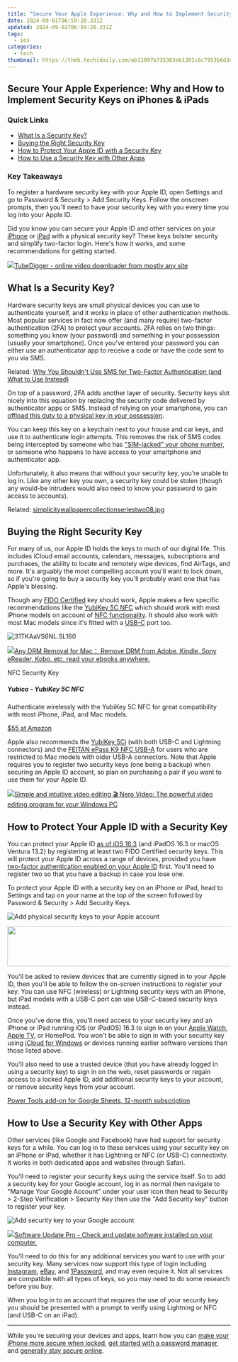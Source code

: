 ```yaml
---
title: "Secure Your Apple Experience: Why and How to Implement Security Keys on iPhones & iPads"
date: 2024-09-01T06:59:28.331Z
updated: 2024-09-02T06:59:28.331Z
tags:
  - ios
categories:
  - tech
thumbnail: https://thmb.techidaily.com/ab11097b735383eb1301c6c7953b6d3e90027241dcabace0ad8db43fe24b30d7.jpg
---
```


## Secure Your Apple Experience: Why and How to Implement Security Keys on iPhones & iPads

### Quick Links

* [What Is a Security Key?](https://android-location.techidaily.com/getting-the-pokemon-go-gps-signal-not-found-11-error-in-nokia-g310-drfone-by-drfone-virtual/)
* [Buying the Right Security Key](https://youtube-blog.techidaily.com/0-best-youtube-conversion-tools-for-webm-format/)
* [How to Protect Your Apple ID with a Security Key](https://article-posts.techidaily.com/2024-approved-step-by-step-video-enhancement-tutorial-for-gopro-studio-users/)
* [How to Use a Security Key with Other Apps](https://bypass-frp.techidaily.com/in-2024-frp-hijacker-by-hagard-download-and-bypass-your-infinix-hot-30i-frp-locks-by-drfone-android/)

### Key Takeaways

 To register a hardware security key with your Apple ID, open Settings and go to Password & Security > Add Security Keys. Follow the onscreen prompts, then you'll need to have your security key with you every time you log into your Apple ID.

 Did you know you can secure your Apple ID and other services on your [iPhone](https://vimeo-videos.techidaily.com/in-2024-quick-vimeo-transformation-tips-easy-to-create-gifs/) or [iPad](https://screen-sharing-recording.techidaily.com/updated-in-2024-capturing-screen-content-on-huawei-mate-10-20-and-p-series-phones-via-built-in-recorders/) with a physical security key? These keys bolster security and simplify two-factor login. Here's how it works, and some recommendations for getting started.

<!-- affiliate ads begin -->
<a href="https://secure.2checkout.com/order/checkout.php?PRODS=4572700&QTY=1&AFFILIATE=108875&CART=1"><img src="	https://www.tubedigger.com/wp-content/uploads/2020/08/tubedigger-software-new.png" border="0">TubeDigger - online video downloader from mostly any site</a>
<!-- affiliate ads end -->
##  What Is a Security Key?

 Hardware security keys are small physical devices you can use to authenticate yourself, and it works in place of other authentication methods. Most popular services in fact now offer (and many require) two-factor authentication (2FA) to protect your accounts. 2FA relies on two things: something you know (your password) and something in your possession (usually your smartphone). Once you've entered your password you can either use an authenticator app to receive a code or have the code sent to you via SMS.

Related: [Why You Shouldn't Use SMS for Two-Factor Authentication (and What to Use Instead)](https://vimeo-videos.techidaily.com/new-the-ultimate-guide-to-vimeo-record-features-for-2024/) 

 On top of a password, 2FA adds another layer of security. Security keys slot nicely into this equation by replacing the security code delivered by authenticator apps or SMS. Instead of relying on your smartphone, you can [offload this duty to a physical key in your possession](https://digital-screen-recording.techidaily.com/new-2024-approved-optimal-distance-approach-to-professional-podcasts/).

 You can keep this key on a keychain next to your house and car keys, and use it to authenticate login attempts. This removes the risk of SMS codes being intercepted by someone who has ["SIM-jacked" your phone number](https://some-techniques.techidaily.com/updated-from-muddled-to-clear-mastering-photo-bg-removal/), or someone who happens to have access to your smartphone and authenticator app.

 Unfortunately, it also means that without your security key, you're unable to log in. Like any other key you own, a security key could be stolen (though any would-be intruders would also need to know your password to gain access to accounts).

Related: [simplicitywallpapercollectionseriestwo08.jpg](https://www.reviewgeek.com/104768/yubico-yubikey-c-bio-fido-edition-review-fast-smart-and-secure/) 

##  Buying the Right Security Key

 For many of us, our Apple ID holds the keys to much of our digital life. This includes iCloud email accounts, calendars, messages, subscriptions and purchases, the ability to locate and remotely wipe devices, find AirTags, and more. It's arguably the most compelling account you'll want to lock down, so if you're going to buy a security key you'll probably want one that has Apple's blessing.

 Though any [FIDO Certified](https://fidoalliance.org/fido-certified-showcase/) key should work, Apple makes a few specific recommendations like the [YubiKey 5C NFC](https://www.amazon.com/Yubico-Authentication-Security-Supported-Accounts/dp/B08DHL1YDL?tag=htg-v2-r97p9ri-20&ascsubtag=UUhtgUeUpU202736&asc%5Frefurl=https%3A%2F%2Fwww.howtogeek.com%2F870921%2Fhow-to-use-a-security-key-with-your-iphone-or-ipad-and-why%2F&asc%5Fcampaign=Short-Term) which should work with most iPhone models on account of [NFC functionality](https://extra-information.techidaily.com/the-definitive-guide-to-audio-interfaces-in-podcasting/). It should also work with most Mac models since it's fitted with a [USB-C](https://screen-activity-recording.techidaily.com/navigating-lenovo-screen-capture-tools-effortlessly/) port too.

![31TKAaVS6NL._SL160_](https://static1.howtogeekimages.com/wordpress/wp-content/uploads/2023/06/31tkaavs6nl-_sl160_.jpg) 

<!-- affiliate ads begin -->
<a href="https://secure.2checkout.com/order/checkout.php?PRODS=4600114&QTY=1&AFFILIATE=108875&CART=1"><img src="https://www.epubor.com/images/drm-removal-feature2.png" border="0">Any DRM Removal for Mac： Remove DRM from Adobe, Kindle, Sony eReader, Kobo, etc, read your ebooks anywhere.</a>
<!-- affiliate ads end -->
NFC Security Key

#####  Yubico - YubiKey 5C NFC

Authenticate wirelessly with the YubiKey 5C NFC for great compatibility with most iPhone, iPad, and Mac models.

[$55 at Amazon](https://www.amazon.com/Yubico-Authentication-Security-Supported-Accounts/dp/B08DHL1YDL) 

 Apple also recommends the [YubiKey 5Ci](https://www.yubico.com/product/yubikey-5ci/) (with both USB-C and Lightning connectors) and the [FEITAN ePass K9 NFC USB-A](https://www.amazon.com/Feitian-ePass-NFC-FIDO-Security/dp/B01M1R5LRD?tag=htg-v2-r97p9ri-20&ascsubtag=UUhtgUeUpU202736&asc%5Frefurl=https%3A%2F%2Fwww.howtogeek.com%2F870921%2Fhow-to-use-a-security-key-with-your-iphone-or-ipad-and-why%2F&asc%5Fcampaign=Short-Term) for users who are restricted to Mac models with older USB-A connectors. Note that Apple requires you to register two security keys (one being a backup) when securing an Apple ID account, so plan on purchasing a pair if you want to use them for your Apple ID.

<!-- affiliate ads begin -->
<a href="https://store.nero.com/order/checkout.php?PRODS=42296685&QTY=1&AFFILIATE=108875&CART=1"><img src="http://cdnwww.nero.com/nero-com-wAssets/img/banners/2022/video-pp/ScreenshotSlider/Nero-Video-Advanced-editing.JPG" border="0">Simple and intuitive video editing
🎬 Nero Video:
The powerful video editing program for your Windows PC</a>
<!-- affiliate ads end -->
##  How to Protect Your Apple ID with a Security Key

 You can protect your Apple ID [as of iOS 16.3](https://youtube-stream.techidaily.com/free-frame-perfection-on-youtube-your-ultimate-guidebook-for-2024/) (and iPadOS 16.3 or macOS Ventura 13.2) by registering at least two FIDO Certified security keys. This will protect your Apple ID across a range of devices, provided you have [two-factor authentication enabled on your Apple ID](https://screen-activity-recording.techidaily.com/snap-worthy-success-logging-galaxy-gaming-stories-for-2024/) first. You'll need to register two so that you have a backup in case you lose one.

 To protect your Apple ID with a security key on an iPhone or iPad, head to Settings and tap on your name at the top of the screen followed by Password & Security > Add Security Keys.

![Add physical security keys to your Apple account](https://static1.howtogeekimages.com/wordpress/wp-content/uploads/2023/02/IMG_9025.jpg) 

<!-- affiliate ads begin -->
<a href="https://vapordna.pxf.io/c/5597632/1494880/17238" target="_top" id="1494880"><img src="//a.impactradius-go.com/display-ad/17238-1494880" border="0" alt="" width="728" height="90"/></a><img height="0" width="0" src="https://imp.pxf.io/i/5597632/1494880/17238" style="position:absolute;visibility:hidden;" border="0" />
<!-- affiliate ads end -->
 You'll be asked to review devices that are currently signed in to your Apple ID, then you'll be able to follow the on-screen instructions to register your key. You can use NFC (wireless) or Lightning security keys with an iPhone, but iPad models with a USB-C port can use USB-C-based security keys instead.

 Once you've done this, you'll need access to your security key and an iPhone or iPad running iOS (or iPadOS) 16.3 to sign in on your [Apple Watch](https://extra-hints.techidaily.com/updated-capture-with-clarity-advanced-tips-for-gopro-hero5-black/), [Apple TV](https://easy-unlock-android.techidaily.com/how-to-remove-forgotten-pin-of-your-poco-x5-pro-by-drfone-android/), or HomePod. You won't be able to sign in with your security key using [iCloud for Windows](https://fox-friendly.techidaily.com/navigating-high-dynamic-range-photography-with-ps/) or devices running earlier software versions than those listed above.

 You'll also need to use a trusted device (that you have already logged in using a security key) to sign in on the web, reset passwords or regain access to a locked Apple ID, add additional security keys to your account, or remove security keys from your account.

<!-- affiliate ads begin -->
<a href="https://secure.2checkout.com/order/checkout.php?PRODS=4721564&QTY=1&AFFILIATE=108875&CART=1">Power Tools add-on for Google Sheets, 12-month subscription</a>
<!-- affiliate ads end -->
##  How to Use a Security Key with Other Apps

 Other services (like Google and Facebook) have had support for security keys for a while. You can log in to these services using your security key on an iPhone or iPad, whether it has Lightning or NFC (or USB-C) connectivity. It works in both dedicated apps and websites through Safari.

 You'll need to register your security keys using the service itself. So to add a security key for your Google account, log in as normal then navigate to "Manage Your Google Account" under your user icon then head to Security > 2-Step Verification > Security Key then use the "Add Security key" button to register your key.

![Add security key to your Google account](https://static1.howtogeekimages.com/wordpress/wp-content/uploads/2023/02/google_security_key.png) 

<!-- affiliate ads begin -->
<a href="https://order.glarysoft.com/order/checkout.php?PRODS=4691139&QTY=1&AFFILIATE=108875&CART=1"><img src="https://secure.avangate.com/images/merchant/6734fa703f6633ab896eecbdfad8953a/products/SU-200-1.png" border="0">Software Update Pro - Check and update software installed on your computer. </a>
<!-- affiliate ads end -->
 You'll need to do this for any additional services you want to use with your security key. Many services now support this type of login including [Instagram](https://common-error.techidaily.com/combat-connectivity-problems-4-easy-remedies-for-a-non-responsive-dns/), [eBay](https://instagram-video-files.techidaily.com/new-in-2024-how-to-elevate-your-images-with-instagrams-new-filter-options/), and [1Password](https://some-skills.techidaily.com/transforming-dull-interviews-into-engaging-assessments-for-2024/), and may even require it. Not all services are compatible with all types of keys, so you may need to do some research before you buy.

 When you log in to an account that requires the use of your security key you should be presented with a prompt to verify using Lightning or NFC (and USB-C on an iPad).

---

 While you're securing your devices and apps, learn how you can [make your iPhone more secure when locked](https://android-transfer.techidaily.com/how-to-transfer-videos-from-lava-blaze-2-to-ipad-drfone-by-drfone-transfer-from-android-transfer-from-android/), [get started with a password manager](https://easy-unlock-android.techidaily.com/unlock-your-realme-gt-5-pro-phone-with-ease-the-3-best-lock-screen-removal-tools-by-drfone-android/), and [generally stay secure online](https://extra-tips.techidaily.com/mastering-mobile-alter-picture-size-on-iphone-easefully/).

<ins class="adsbygoogle"
     style="display:block"
     data-ad-format="autorelaxed"
     data-ad-client="ca-pub-7571918770474297"
     data-ad-slot="1223367746"></ins>



<ins class="adsbygoogle"
     style="display:block"
     data-ad-client="ca-pub-7571918770474297"
     data-ad-slot="8358498916"
     data-ad-format="auto"
     data-full-width-responsive="true"></ins>


